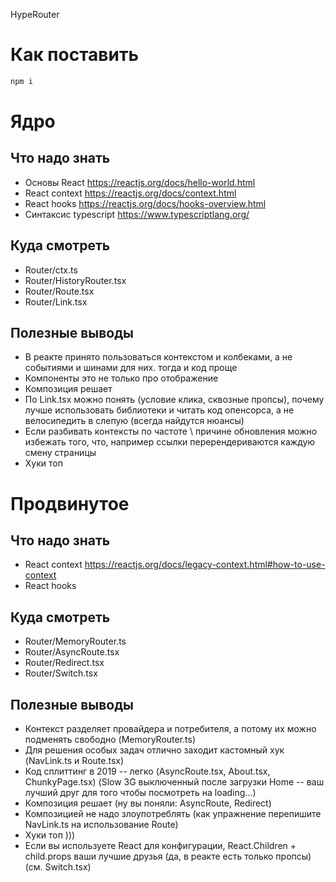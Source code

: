 HypeRouter

# Как поставить
```bash
npm i
```

# Ядро
## Что надо знать
- Основы React https://reactjs.org/docs/hello-world.html
- React context https://reactjs.org/docs/context.html
- React hooks https://reactjs.org/docs/hooks-overview.html
- Синтаксис typescript https://www.typescriptlang.org/

## Куда смотреть
- Router/ctx.ts
- Router/HistoryRouter.tsx
- Router/Route.tsx
- Router/Link.tsx

## Полезные выводы
- В реакте принято пользоваться контекстом и колбеками, а не событиями и шинами для них. тогда и код проще
- Компоненты это не только про отображение
- Композиция решает
- По Link.tsx можно понять (условие клика, сквозные пропсы), почему лучше использовать библиотеки и читать код опенсорса, а не велосипедить в слепую (всегда найдутся нюансы)
- Если разбивать контексты по частоте \ причине обновления можно избежать того, что, например ссылки перерендериваются каждую смену страницы
- Хуки топ

# Продвинутое
## Что надо знать
- React context https://reactjs.org/docs/legacy-context.html#how-to-use-context
- React hooks

## Куда смотреть
- Router/MemoryRouter.ts
- Router/AsyncRoute.tsx
- Router/Redirect.tsx
- Router/Switch.tsx

## Полезные выводы
- Контекст разделяет провайдера и потребителя, а потому их можно подменять свободно (MemoryRouter.ts)
- Для решения особых задач отлично заходит кастомный хук (NavLink.ts и Route.tsx)
- Код сплиттинг в 2019 -- легко (AsyncRoute.tsx, About.tsx, ChunkyPage.tsx) (Slow 3G выключенный после загрузки Home -- ваш лучший друг для того чтобы посмотреть на loading...)
- Композиция решает (ну вы поняли: AsyncRoute, Redirect)
- Композицией не надо злоупотреблять (как упражнение перепишите NavLink.ts на использование Route)
- Хуки топ )))
- Если вы используете React для конфигурации, React.Children + child.props ваши лучшие друзья (да, в реакте есть только пропсы) (см. Switch.tsx)